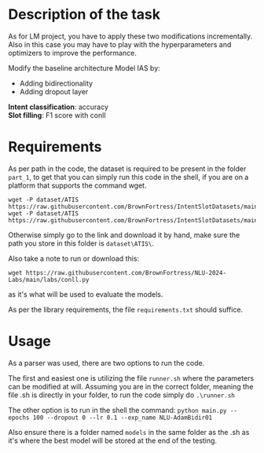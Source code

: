 # Description of the task

As for LM project, you have to apply these two modifications incrementally. Also in this case you may have to play with the hyperparameters and optimizers to improve the performance. 

Modify the baseline architecture Model IAS by:
- Adding bidirectionality
- Adding dropout layer

**Intent classification**: accuracy <br>
**Slot filling**: F1 score with conll

# Requirements

As per path in the code, the dataset is required to be present in the folder `part_1`, to get that you can simply run this code in the shell, if you are on a platform that supports the command wget.

``` 
wget -P dataset/ATIS https://raw.githubusercontent.com/BrownFortress/IntentSlotDatasets/main/ATIS/test.json
wget -P dataset/ATIS https://raw.githubusercontent.com/BrownFortress/IntentSlotDatasets/main/ATIS/train.json
```

Otherwise simply go to the link and download it by hand, make sure the path you store in this folder is `dataset\ATIS\`.

Also take a note to run or download this:
```
wget https://raw.githubusercontent.com/BrownFortress/NLU-2024-Labs/main/labs/conll.py 
``` 

as it's what will be used to evaluate the models.

As per the library requirements, the file `requirements.txt` should suffice.

# Usage

As a parser was used, there are two options to run the code.

The first and easiest one is utilizing the file `runner.sh` where the parameters can be modified at will. Assuming you are in the correct folder, meaning the file .sh is directly in your folder, to run the code simply do 
``` .\runner.sh ```

The other option is to run in the shell the command:
``` python main.py --epochs 100 --dropout 0 --lr 0.1 --exp_name NLU-AdamBidir01 ```

Also ensure there is a folder named `models` in the same folder as the .sh as it's where the best model will be stored at the end of the testing.